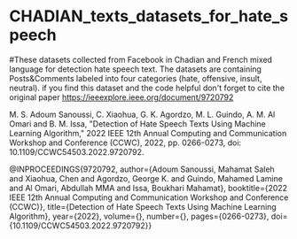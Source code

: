 # CHADIAN_texts_datasets_for_hate_speech
#These datasets collected from Facebook in Chadian and French mixed language for detection hate speech text. The datasets are containing Posts&Comments labeled into four
categories (hate, offensive, insult, neutral).
if you find this dataset and the code helpful don't forget to cite the original paper 
https://ieeexplore.ieee.org/document/9720792

M. S. Adoum Sanoussi, C. Xiaohua, G. K. Agordzo, M. L. Guindo, A. M. Al Omari and B. M. Issa, "Detection of Hate Speech Texts Using Machine Learning Algorithm," 2022 IEEE 12th Annual Computing and Communication Workshop and Conference (CCWC), 2022, pp. 0266-0273, doi: 10.1109/CCWC54503.2022.9720792.

@INPROCEEDINGS{9720792,  author={Adoum Sanoussi, Mahamat Saleh and Xiaohua, Chen and Agordzo, George K. and Guindo, Mahamed Lamine and Al Omari, Abdullah MMA and Issa, Boukhari Mahamat},  booktitle={2022 IEEE 12th Annual Computing and Communication Workshop and Conference (CCWC)},   title={Detection of Hate Speech Texts Using Machine Learning Algorithm},   year={2022},  volume={},  number={},  pages={0266-0273},  doi={10.1109/CCWC54503.2022.9720792}}
